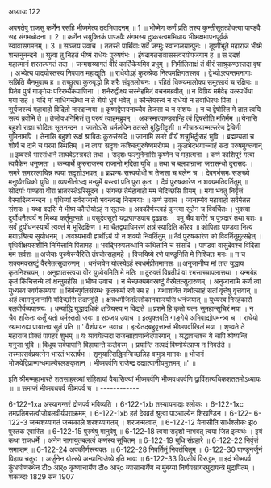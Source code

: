 अध्यायः 122

अपगतेषु राजसु कर्णेन रसहि भीष्ममेत्य तदभिवादनम् ॥ 1 ॥ भीष्मेण कर्णं प्रति तस्य कुन्तीसुतत्वोक्त्या पाण्डवैः सह संगमचोदना ॥ 2 ॥ कर्णेन सयुक्तिकं पाण्डवैः संगमस्य दुष्करत्वमभिधाय भीष्मक्षमापनपूर्वकं स्वावासगमनम् ॥ 3 ॥
सञ्जय उवाच ।
ततस्ते पार्थिवाः सर्वे जग्मुः स्वानालयान्पुनः ।
तूष्णींभूते महाराज भीष्मे शन्तनुनन्दने ॥
श्रुत्वा तु निहतं भीष्मं राधेयः पुरुषर्षभः ।
ईषदागतसंत्रासस्त्वरयोपजगाम ह ॥
स ददर्श महात्मानं शरतल्पगतं तदा ।
जन्मशय्यागतं वीरं कार्तिकेयमिव प्रभुम् ॥
निमीलिताक्षं तं वीरं साश्रुकण्ठस्तदा वृषा ।
अभ्येत्य पादयोस्तस्य निपपात महाद्युतिः ॥
राधेयोऽहं कुरुश्रेष्ठ नित्यमक्षिगतस्तव ।
द्वेभ्योऽत्यन्तमनागाः सन्निति चैनमुवाच ह ॥
तच्छ्रुत्वा कुरुवृद्धो हि शरैः संवृतलोचनः ।
रहितं धिष्ण्यमालोक्य समुत्सार्य च रक्षिणः ॥
पितेव पुत्रं गाङ्गेयः परिरभ्यैकपाणिना ।
शनैरुद्वीक्ष्य सस्नेहमिदं वचनमब्रवीत् ॥
न विप्रियं ममैवेह यत्स्पर्धेथा मया सह ।
यदि मां नाधिगच्छेथा न ते श्रेयो ध्रुवं भवेत् ॥
कौन्तेयस्त्वं न राधेयो न तवाधिरथः पिता ।
सूर्यजस्त्वं महाबाहो विदितो नारदान्मया ॥
कृष्णद्वैपायनाच्चैव तेजसा च न संशयः ।
न च द्वेषोस्ति मे तात त्वयि सत्यं ब्रवीमि ते ॥
तेजोवधनिमित्तं तु परुषं त्वाहमब्रुवम् ।
अकस्मात्पाण्डवान्हि त्वं द्विषसीति मतिर्मम ॥
येनासि बहुशो राज्ञा चोदितः सूतनन्दन ।
जातोऽसि धर्मलोपेन ततस्ते बुद्धिरीदृशी ॥
नीचाश्रयान्मत्सरेण द्वेषिणी गुमिनामपि ।
तेनासि बहुशो रूक्षं श्रावितः कुरुसंसदि ॥
जानामि समरे वीर्यं शत्रुभिर्दुःसहं भुवि ।
ब्रह्मण्यतां च शौर्यं च दाने च परमां स्थितिम् ॥
न त्वया सदृशः कश्चित्पुरुषेष्वमरोपम ।
कुलभेदभयाच्चाहं सदा परुषमुक्तवान् ॥
इष्वस्त्रे भारसंधाने लाघवेऽस्त्रबले तथा ।
सदृशः फल्गुनेनासि कृष्णेन च महात्मना ॥
कर्ण काशिपुरं गत्वा त्वयैकेन धनुष्मता ।
कन्यार्थे कुरुराजस्य राजानो मृदिता युधि ॥
तथा च बलवान्राजा जरासन्धो दुरासदः ।
समरे समरश्लाघिन्न त्वया सदृशोऽभवत् ॥
ब्रह्मण्यः सत्त्वयोधी च तेजसा च बलेन च ।
देवगर्भसमः सङ्ख्ये मनुष्यैरधिको युधि ॥
व्यपनीतोऽद्य मन्युर्मे यस्त्वां प्रति पुरा कृतः ।
दैवं पुरुषकारेण न शक्यमतिवर्तितुम् ॥
सोदर्याः पाण्डवा वीरा भ्रातरस्तेऽरिसूदन ।
संगच्छ तैर्महाबाहो मम चेदिच्छसि प्रियम् ॥
मया भवतु निर्वृत्तं वैरमादित्यनन्दन ।
पृथिव्यां सर्वराजानो भवन्त्वद्य निरामयाः ॥
कर्ण उवाच ।
जानाम्येव महाबाहो सर्वमेतन्न संशयः ।
यथा वदसि मे भीष्म कौन्तेयोऽहं न सूतजः ॥
अवकीर्णस्त्वहं कुन्त्या सूतेन च विवर्धितः ।
भुक्त्वा दुर्योधनैश्वर्यं न मिथ्या कर्तुमुत्सहे ॥
वसुदेवसुतो यद्वत्पाण्डवाय दृढव्रतः ।
वमु चैव शरीरं च पुत्रदारं तथा यशः ॥
सर्वं दुर्योधनस्यार्थे त्यक्तं मे भूरिदक्षिण ।
मा चैतद्व्याधिमरणं क्षत्रं स्यादिति कौरव ॥
कोपिताः पाण्डवा नित्यं मयाऽश्रित्य सुयोधनम् ।
अवश्यभावी ह्यर्थोऽयं यो न शक्यो निवर्तितुम् ॥
दैवं पुरुषकारेण को विवर्तितुमुत्सहेत् ।
पृथिवीक्षयसंशीनि निमित्तानि पितामह ॥
भवद्भिरुपलब्धानि कथितानि च संसदि ।
पाण्डवा वासुदेवश्च विदिता मम सर्वशः ॥
अजेयाः पुरुषैरन्यैरिति तंश्चोत्सहामहे ।
विजयिष्ये रणे पाण्डूनिति मे निश्चितः मनः ॥
न च शक्यमवस्रष्टुं वैरमेतत्सुदारुणम् ।
धनंजयेन योत्स्येऽहं स्वधर्मप्रीतमानसः ॥
अनुजानीष्व मां तात युद्धाय कृतनिश्चयम् ।
अनुज्ञातस्त्वया वीर युध्येयमिति मे मतिः ॥
दुरुक्तं विप्रतीपं वा रभसाच्चापलात्तथा ।
यन्मयेह कृतं किंचित्तन्मे त्वं क्षन्तुमर्हसि ॥
भीष्म उवाच ।
न चेच्छक्यमवस्रष्टुं वैरमेतत्सुदारुणम् ।
अनुजानामि कर्ण त्वां युध्यस्व स्वर्गकाम्यया ॥
निर्मन्युर्गतसंरम्भः कृतकर्मा रणे स्म ह ।
यथाशक्ति यथोत्साहं सतां वृत्तेषु वृत्तवान् ॥
अहं त्वामनुजानामि यदिच्छसि तदाप्नुहि ।
क्षत्रधर्मजिताँल्लोकानवाप्स्यसि धनंजयात् ॥
युध्यस्व निरहंकारो बलवीर्यव्यपाश्रयः ।
धर्म्याद्धि युद्धादधिकं क्षत्रियस्य न विद्यते ॥
प्रशमे हि कृतो यत्नः सुमहान्सुचिरं मया ।
न चैव शकितः कर्तुं यतो धर्मस्ततो जयः ॥
सञ्जय उवाच ।
इत्युक्तवति गाङ्गेये अभिवाद्योपमन्त्र्य च ।
राधेयो रथमारुह्य प्रायात्तव सुतं प्रति ॥
\' वैशंपायन उवाच ।
इत्येतद्बहुवृत्तान्तं भीष्मपर्वाखिलं मया ।
शृण्वते ते महाराज प्रोक्तं पापहरं शुभम् ॥
यः श्रावयेत्सदा राजन्ब्राह्मणान्वेदपारगान् ।
श्रद्धावन्तश्च ये चापि श्रोष्यन्ति मनुजा भुवि ॥
विधूय सर्वपापानि विहायान्ते कलेवरम् ।
प्रयान्ति तत्पदं विष्णोर्यत्प्राप्य न निवर्तते ॥
तस्मात्सर्वप्रयत्नेन भारतं भरतर्षभ ।
शृणुयात्सिद्धिमन्विच्छन्निह वामुत्र मानवः ॥
भोजनं भोजयेद्विप्रान्गन्धमाल्यैरलङ्कृतान् ।
भीष्मपर्वणि राजेन्द्र दद्यात्पानीयमुत्तमम् ॥\' ॥

इति श्रीमन्महाभारते शतसाहस्त्र्यां संहितायां वैयासिक्यां भीष्मपर्वणि भीष्मवधपर्वणि द्वाविंशत्यधिकशततमोऽध्यायः ॥ ॥ समाप्तं भीष्मवधपर्व भीष्मपर्व च । ------------

6-122-1xa अस्यानन्तरं द्रोणपर्व भविष्यति । 6-122-1xb तस्यायमाद्यः श्लोकः । 6-122-1xc तमप्रतिमसत्वौजोबलवीर्यपराक्रमम् । 6-122-1xb हतं देवव्रतं श्रुत्वा पाञ्चाल्येन शिखण्डिन ॥ 6-122- 6-122-3 जन्मशय्यागतं जन्मकाले शरशय्यागतम् । शरजन्मत्वात् ॥ 6-122-12 येनासीति सार्धश्लोकः झo पुस्तक एवास्ति ॥ 6-122-15 पुरुषेषु मानुषेषु ॥ 6-122-18 त्वया सदृशो नाभवत् त्वया जित इत्यर्थः । इयं कथा राजधर्मे । अनेन नागायुतबलत्वं कर्णस्य सूचितम् ॥ 6-122-19 युधि संप्रहारे ॥ 6-122-22 निर्वृत्तं समाप्तम् ॥ 6-122-24 अवकीर्णस्त्यक्तः ॥ 6-122-28 निवर्तितुं निवर्तयितुम् ॥ 6-122-30 पाण्डूनर्जुनं विहाय चतुरः । अर्जुनेन योत्स्ये अन्यान्विजेष्ये इति भावः ॥ 6-122-33 विप्रतीपं विरुद्धम् ॥ इदं भीष्मपर्व कुंभघोणस्थेन टीo आर्o कृष्णाचार्येण टीo आर्o व्यासाचार्येण च मुंबय्यां निर्णयसागरमुद्रायन्त्रे मुद्रापितम् । शकाब्दाः 1829 सन 1907

